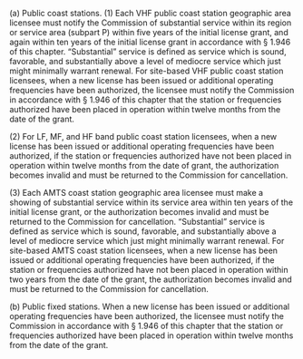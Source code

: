 (a) Public coast stations. (1) Each VHF public coast station geographic area licensee must notify the Commission of substantial service within its region or service area (subpart P) within five years of the initial license grant, and again within ten years of the initial license grant in accordance with § 1.946 of this chapter. “Substantial” service is defined as service which is sound, favorable, and substantially above a level of mediocre service which just might minimally warrant renewal. For site-based VHF public coast station licensees, when a new license has been issued or additional operating frequencies have been authorized, the licensee must notify the Commission in accordance with § 1.946 of this chapter that the station or frequencies authorized have been placed in operation within twelve months from the date of the grant.

(2) For LF, MF, and HF band public coast station licensees, when a new license has been issued or additional operating frequencies have been authorized, if the station or frequencies authorized have not been placed in operation within twelve months from the date of grant, the authorization becomes invalid and must be returned to the Commission for cancellation.

(3) Each AMTS coast station geographic area licensee must make a showing of substantial service within its service area within ten years of the initial license grant, or the authorization becomes invalid and must be returned to the Commission for cancellation. “Substantial” service is defined as service which is sound, favorable, and substantially above a level of mediocre service which just might minimally warrant renewal. For site-based AMTS coast station licensees, when a new license has been issued or additional operating frequencies have been authorized, if the station or frequencies authorized have not been placed in operation within two years from the date of the grant, the authorization becomes invalid and must be returned to the Commission for cancellation.

(b) Public fixed stations. When a new license has been issued or additional operating frequencies have been authorized, the licensee must notify the Commission in accordance with § 1.946 of this chapter that the station or frequencies authorized have been placed in operation within twelve months from the date of the grant.

